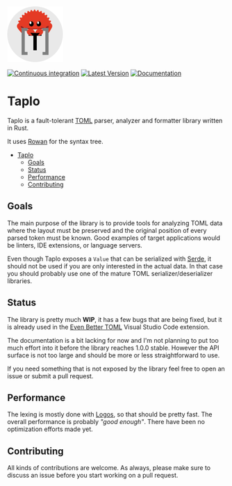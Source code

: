 <div style="text-align:left"><img src="taplo-icon.png" width="128"></div>

[![Continuous integration](https://github.com/tamasfe/taplo/workflows/Continuous%20integration/badge.svg)](https://github.com/tamasfe/taplo/actions?query=workflow%3A%22Continuous+integration%22)
[![Latest Version](https://img.shields.io/crates/v/taplo.svg)](https://crates.io/crates/taplo)
[![Documentation](https://docs.rs/taplo/badge.svg)](https://docs.rs/taplo)

# Taplo

Taplo is a fault-tolerant [TOML](https://github.com/toml-lang/toml) parser, analyzer and formatter library written in Rust.

It uses [Rowan](https://github.com/rust-analyzer/rowan) for the syntax tree.

- [Taplo](#taplo)
  - [Goals](#goals)
  - [Status](#status)
  - [Performance](#performance)
  - [Contributing](#contributing)

## Goals

The main purpose of the library is to provide tools for analyzing TOML data where the layout must be preserved and the original position of every parsed token must be known. Good examples of target applications would be linters, IDE extensions, or language servers.

Even though Taplo exposes a `Value` that can be serialized with [Serde](https://github.com/serde-rs/serde), it should not be used if you are only interested in the actual data. In that case you should probably use one of the mature TOML serializer/deserializer libraries.

## Status

The library is pretty much **WIP**, it has a few bugs that are being fixed, but it is already used in the [Even Better TOML](https://marketplace.visualstudio.com/items?itemName=tamasfe.even-better-toml) Visual Studio Code extension.

The documentation is a bit lacking for now and I'm not planning to put too much effort into it before the library reaches 1.0.0 stable. However the API surface is not too large and should be more or less straightforward to use.

If you need something that is not exposed by the library feel free to open an issue or submit a pull request.

## Performance

The lexing is mostly done with [Logos](https://github.com/maciejhirsz/logos), so that should be pretty fast. The overall performance is probably _"good enough"_. There have been no optimization efforts made yet.

## Contributing

All kinds of contributions are welcome. As always, please make sure to discuss an issue before you start working on a pull request.
